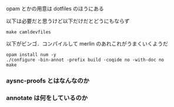 
opam とかの用意は dotfiles のほうにある

以下は必要だと思うけど以下だけだとどうにもならず

```
make camldevfiles
```

以下がビンゴ．コンパイルして merlin のあれこれがうまくいくようだ

```
opam install num -y
./configure -bin-annot -prefix build -coqide no -with-doc no
make
```


### aysnc-proofs とはなんなのか


### annotate は何をしているのか




